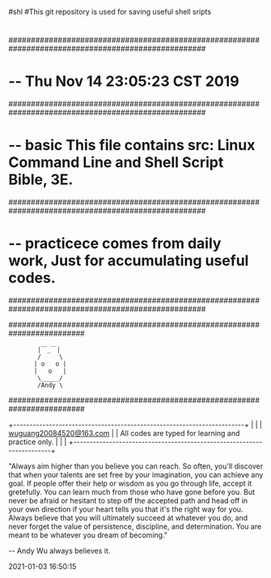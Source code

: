 #shl
#This git repository is used for saving useful shell sripts
#
####################################################################################################
# -- Thu Nov 14 23:05:23 CST 2019
####################################################################################################
# -- basic          This file contains src: Linux Command Line and Shell Script Bible, 3E.
####################################################################################################
# -- practicece     comes from daily work, Just for accumulating useful codes.
####################################################################################################

#########################################################################

            |￣_￣|
            /     \
           | o   o |
           |   o   |
            \_____/    
            /Andy \ 

#########################################################################

+-----------------------------------------------------------------------+
|                                                                       |
| wuguang20084520@163.com                                               |
| All codes are typed for learning and practice only.                   |
|                                                                       |
+-----------------------------------------------------------------------+

"Always aim higher than you believe you can reach. So often, you'll
discover that when your talents are set free by your imagination, you
can achieve any goal. If people offer their help or wisdom as you go
through life, accept it gretefully. You can learn much from those who
have gone before you. But never be afraid or hesitant to step off the
accepted path and head off in your own direction if your heart tells
you that it's the right way for you. Always believe that you will
ultimately succeed at whatever you do, and never forget the value of
persistence, discipline, and determination. You are meant to be whatever
you dream of becoming."

 -- Andy Wu always believes it.

2021-01-03 16:50:15
